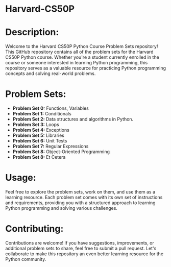 # Harvard-CS50P

<!DOCTYPE html>
<html lang="en">
<head>
  <meta charset="UTF-8">
  <meta name="viewport" content="width=device-width, initial-scale=1.0">
</head>
<body>
  <h1>Description:</h1>
  <p>Welcome to the Harvard CS50P Python Course Problem Sets repository! This GitHub repository contains all of the problem sets for the Harvard CS50P Python course. Whether you're a student currently enrolled in the course or someone interested in learning Python programming, this repository serves as a valuable resource for practicing Python programming concepts and solving real-world problems.</p>

  <h1>Problem Sets:</h1>
  <ul>
    <li><strong>Problem Set 0:</strong> Functions, Variables</li>
    <li><strong>Problem Set 1:</strong> Conditionals</li>
    <li><strong>Problem Set 2:</strong> Data structures and algorithms in Python.</li>
    <li><strong>Problem Set 3:</strong> Loops</li>
    <li><strong>Problem Set 4:</strong> Exceptions</li>
    <li><strong>Problem Set 5:</strong> Libraries</li>
    <li><strong>Problem Set 6:</strong> Unit Tests</li>
    <li><strong>Problem Set 7:</strong> Regular Expressions</li>
    <li><strong>Problem Set 8:</strong> Object-Oriented Programming</li>
    <li><strong>Problem Set 8:</strong> Et Cetera</li>
  </ul>

  <h1>Usage:</h1>
  <p>Feel free to explore the problem sets, work on them, and use them as a learning resource. Each problem set comes with its own set of instructions and requirements, providing you with a structured approach to learning Python programming and solving various challenges.</p>

  <h1>Contributing:</h1>
  <p>Contributions are welcome! If you have suggestions, improvements, or additional problem sets to share, feel free to submit a pull request. Let's collaborate to make this repository an even better learning resource for the Python community.</p>
